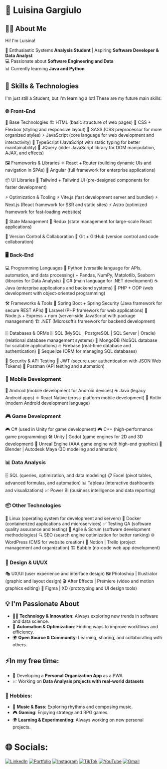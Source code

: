 # 🌟 Luisina Gargiulo

## 👩‍💻 About Me

Hi! I'm Luisina!

🚀 Enthusiastic Systems **Analysis Student** | Aspiring **Software Developer & Data Analyst**  
💻 Passionate about **Software Engineering and Data**  
📊 Currently learning **Java and Python** 

## 🔧 Skills & Technologies  

I'm just still a Student, but I'm learning a lot! These are my future main skills:

### 🌐 Front-End
📌 Base Technologies
    🏗 HTML (basic structure of web pages)
    🎨 CSS + Flexbox (styling and responsive layout)
    🎨 SASS (CSS preprocessor for more organized styles)
    ⚡ JavaScript (core language for web development and interactivity)
    🔷 TypeScript (JavaScript with static typing for better maintainability)
    🧩 JQuery (older JavaScript library for DOM manipulation, AJAX, and effects)

🖼 Frameworks & Libraries
    ⚛ React + Router (building dynamic UIs and navigation in SPAs)
    🔺 Angular (full framework for enterprise applications)

📦 UI Libraries
    🎨 Tailwind + Tailwind UI (pre-designed components for faster development)

⚡ Optimization & Tooling
    ⚡ Vite.js (fast development server and bundler)
    ⚡ Next.js (React framework for SSR and static sites)
    ⚡ Astro (optimized framework for fast-loading websites)

🔄 State Management
    🔄 Redux (state management for large-scale React applications)

🔗 Version Control & Collaboration
    🔗 Git + GitHub (version control and code collaboration)

### 🖥️ Back-End
💻 Programming Languages
    🐍 Python (versatile language for APIs, automation, and data processing) + Pandas, NumPy, Matplotlib, Seaborn (libraries for Data Analysis)
    🔵 C# (main language for .NET development)
    ☕ Java (enterprise applications and backend systems)
    🐘 PHP + OOP (web development with object-oriented programming)

🛠 Frameworks & Tools
    🌱 Spring Boot + Spring Security (Java framework for secure REST APIs)
    🎵 Laravel (PHP framework for web applications)
    🚀 Node.js + Express + npm (server-side JavaScript with package management)
    🏗 .NET (Microsoft’s framework for backend development)

🗄 Databases & ORMs
    🗄 SQL (MySQL | PostgreSQL | SQL Server | Oracle) (relational database management systems)
    🌿 MongoDB (NoSQL database for scalable applications)
    🔥 Firebase (real-time database and authentication)
    🔗 Sequelize (ORM for managing SQL databases)

🔐 Security & API Testing
    🔑 JWT (secure user authentication with JSON Web Tokens)
    🧪 Postman (API testing and automation)

### 📲 Mobile Development
🤖 Android (mobile development for Android devices)
☕ Java (legacy Android apps)
⚛ React Native (cross-platform mobile development)
🔵 Kotlin (modern Android development language)

### 🎮 Game Development
🎮 C# (used in Unity for game development)
🎮 C++ (high-performance game programming)
🛠 Unity | Godot (game engines for 2D and 3D development)
🔷 Unreal Engine (AAA game engine with high-end graphics)
🎨 Blender | Autodesk Maya (3D modeling and animation)

### 📊 Data Analysis
🗄 SQL (queries, optimization, and data modeling)
📋 Excel (pivot tables, advanced formulas, and automation)
📊 Tableau (interactive dashboards and visualizations)
📈 Power BI (business intelligence and data reporting)

### 📦 Other Technologies
🐧 Linux (operating system for development and servers)
🐳 Docker (containerized applications and microservices)
✅ Testing QA (software quality assurance and testing)
📌 Agile & Scrum (software development methodologies)
🔍 SEO (search engine optimization for better ranking)
🌐 WordPress (CMS for website creation)
📑 Notion | Trello (project management and organization)
🏗 Bubble (no-code web app development)

### 🎨 Design & UI/UX
🎭 UX/UI (user experience and interface design)
🖼 Photoshop | Illustrator  (graphic and layout design)
🎬 After Effects | Premiere (video and motion graphics editing)
🎨 Figma | XD (prototyping and UI design tools)

## 💡 I'm Passionate About  
- 👨‍💻 **Technology & Innovation**: Always exploring new trends in software and data science.  
- 🔄 **Automation & Optimization**: Finding ways to improve workflows and efficiency.  
- 🌍 **Open Source & Community**: Learning, sharing, and collaborating with others. 

## ⚡In my free time:
- 🎯 Developing a **Personal Organization App** as a PWA  
- 📈 Working on **Data Analysis projects with real-world datasets**  

### 🎨 Hobbies:
- 🎵 **Music & Bass**: Exploring rhythms and composing music.  
- 🎮 **Gaming**: Enjoying strategy and RPG games.  
- 🌍 **Learning & Experimenting**: Always working on new personal projects.  

# 🌐 Socials:
[![LinkedIn](https://img.shields.io/badge/LinkedIn-blue)](https://linkedin.com/in/luisina-gargiulo) 
[![Portfolio](https://img.shields.io/badge/Portfolio-violet)](https://)
[![Instagram](https://img.shields.io/badge/Instagram-orange)](https://www.instagram.com/)
[![TikTok](https://img.shields.io/badge/TikTok-green)](https://www.tiktok.com/)
[![YouTube](https://img.shields.io/badge/YouTube-red)](https://www.youtube.com/)
[![Gmail](https://img.shields.io/badge/Gmail-red)](https://www.gmail.com/)

